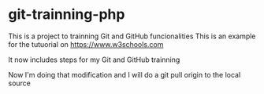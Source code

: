 # git-trainning-php
This is a project to trainning Git and GitHub funcionalities
This is an example for the tutuorial on https://www.w3schools.com

It now includes steps for my Git and GitHub trainning

Now I'm doing that modification and I will do a git pull origin to the local source
